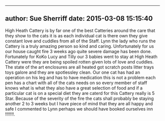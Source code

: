 
---
author: Sue Sherriff
date: 2015-03-08 15:15:40
---
High Heath Cattery is by far one of the best Catteries around the care that they show to the cats it is as each individual cat is there own they give constant love and cuddles from all of the Staff.  Lynn the lady who runs the  Cattery is a truly amazing person so kind and caring.  Unfortunately for us our house caught fire 3 weeks ago quite severe damage has been done.  Fortunately for KoKo Lucy and Tilly our 3 babies went to stay at High Heath Cattery were they are being spoiled rotten given lots of love and cuddles.  The state of the art enclosures are all heated got scratch posts litter trays toys galore and they are spotlessley clean.  Our one cat has had an operation on his leg and has to have medication this is not a problem each pen has a chart with all of the cats needs on so every member of staff knows what is what they also have a great selection of food and if a particular cat is on a special diet they are caterd for this Cattery really is 5 Star.  Because of the severity of the fire the cats shall probably be staying another 2 to 3 weeks but I have piece of mind that they are all happy and safe I commented to Lynn perhaps we should have booked ourselves inn !!!!!!!.


